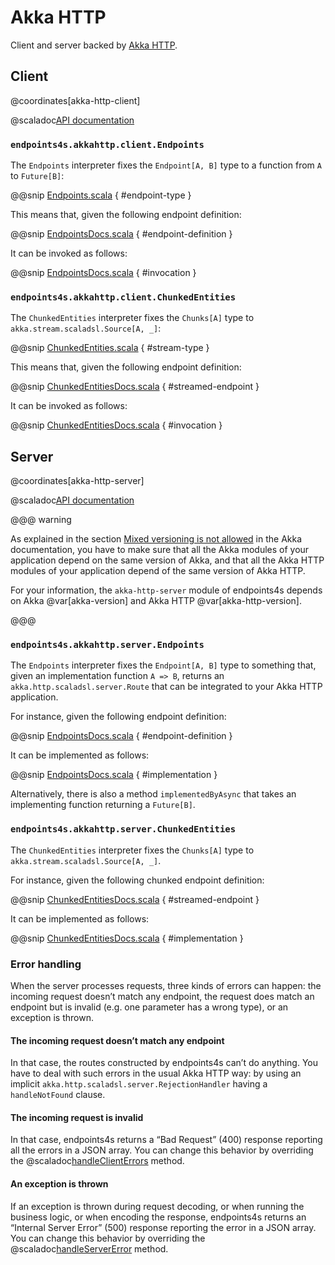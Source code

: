# Akka HTTP

Client and server backed by [Akka HTTP](https://doc.akka.io/docs/akka-http/current/).

## Client

@coordinates[akka-http-client]

@scaladoc[API documentation](endpoints4s.akkahttp.client.index)

### `endpoints4s.akkahttp.client.Endpoints`

The `Endpoints` interpreter fixes the `Endpoint[A, B]` type to a function
from `A` to `Future[B]`:

@@snip [Endpoints.scala](/akka-http/client/src/main/scala/endpoints4s/akkahttp/client/Endpoints.scala) { #endpoint-type }

This means that, given the following endpoint definition:

@@snip [EndpointsDocs.scala](/algebras/algebra/src/test/scala/endpoints4s/algebra/EndpointsDocs.scala) { #endpoint-definition }

It can be invoked as follows:

@@snip [EndpointsDocs.scala](/akka-http/client/src/test/scala/endpoints4s/akkahttp/client/EndpointsDocs.scala) { #invocation }

### `endpoints4s.akkahttp.client.ChunkedEntities`

The `ChunkedEntities` interpreter fixes the `Chunks[A]` type to `akka.stream.scaladsl.Source[A, _]`:

@@snip [ChunkedEntities.scala](/akka-http/client/src/main/scala/endpoints4s/akkahttp/client/ChunkedEntities.scala) { #stream-type }

This means that, given the following endpoint definition:

@@snip [ChunkedEntitiesDocs.scala](/algebras/algebra/src/test/scala/endpoints4s/algebra/ChunkedEntitiesDocs.scala) { #streamed-endpoint }

It can be invoked as follows:

@@snip [ChunkedEntitiesDocs.scala](/akka-http/client/src/test/scala/endpoints4s/akkahttp/client/ChunkedEntitiesDocs.scala) { #invocation }

## Server

@coordinates[akka-http-server]

@scaladoc[API documentation](endpoints4s.akkahttp.server.index)

@@@ warning

As explained in the section
[Mixed versioning is not allowed](https://doc.akka.io/docs/akka/current/common/binary-compatibility-rules.html#mixed-versioning-is-not-allowed)
in the Akka documentation, you have to make sure that all the
Akka modules of your application depend on the same version of
Akka, and that all the Akka HTTP modules of your application depend
of the same version of Akka HTTP.

For your information, the `akka-http-server` module of endpoints4s
depends on Akka @var[akka-version] and Akka HTTP
@var[akka-http-version].

@@@

### `endpoints4s.akkahttp.server.Endpoints`

The `Endpoints` interpreter fixes the `Endpoint[A, B]` type to something that,
given an implementation function `A => B`, returns an `akka.http.scaladsl.server.Route`
that can be integrated to your Akka HTTP application.

For instance, given the following endpoint definition:

@@snip [EndpointsDocs.scala](/algebras/algebra/src/test/scala/endpoints4s/algebra/EndpointsDocs.scala) { #endpoint-definition }

It can be implemented as follows:

@@snip [EndpointsDocs.scala](/akka-http/server/src/test/scala/endpoints4s/akkahttp/server/EndpointsDocs.scala) { #implementation }

Alternatively, there is also a method `implementedByAsync` that takes an implementing function
returning a `Future[B]`.

### `endpoints4s.akkahttp.server.ChunkedEntities`

The `ChunkedEntities` interpreter fixes the `Chunks[A]` type to `akka.stream.scaladsl.Source[A, _]`.

For instance, given the following chunked endpoint definition:

@@snip [ChunkedEntitiesDocs.scala](/algebras/algebra/src/test/scala/endpoints4s/algebra/ChunkedEntitiesDocs.scala) { #streamed-endpoint }

It can be implemented as follows:

@@snip [ChunkedEntitiesDocs.scala](/akka-http/server/src/test/scala/endpoints4s/akkahttp/server/ChunkedEntitiesDocs.scala) { #implementation }

### Error handling

When the server processes requests, three kinds of errors can happen: the incoming request doesn’t match
any endpoint, the request does match an endpoint but is invalid (e.g. one parameter has a wrong type), or
an exception is thrown.

#### The incoming request doesn’t match any endpoint

In that case, the routes constructed by endpoints4s can’t do anything. You have to deal with such
errors in the usual Akka HTTP way: by using an implicit `akka.http.scaladsl.server.RejectionHandler`
having a `handleNotFound` clause.

#### The incoming request is invalid

In that case, endpoints4s returns a “Bad Request” (400) response reporting all the errors in a
JSON array. You can change this behavior by overriding the
@scaladoc[handleClientErrors](endpoints4s.akkahttp.server.Urls) method.

#### An exception is thrown

If an exception is thrown during request decoding, or when running the business logic, or when
encoding the response, endpoints4s returns an “Internal Server Error” (500) response reporting
the error in a JSON array. You can change this behavior by overriding the
@scaladoc[handleServerError](endpoints4s.akkahttp.server.Endpoints) method.
